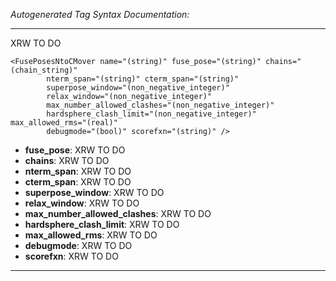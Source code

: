 _Autogenerated Tag Syntax Documentation:_

---
XRW TO DO

```
<FusePosesNtoCMover name="(string)" fuse_pose="(string)" chains="(chain_string)"
        nterm_span="(string)" cterm_span="(string)"
        superpose_window="(non_negative_integer)"
        relax_window="(non_negative_integer)"
        max_number_allowed_clashes="(non_negative_integer)"
        hardsphere_clash_limit="(non_negative_integer)" max_allowed_rms="(real)"
        debugmode="(bool)" scorefxn="(string)" />
```

-   **fuse_pose**: XRW TO DO
-   **chains**: XRW TO DO
-   **nterm_span**: XRW TO DO
-   **cterm_span**: XRW TO DO
-   **superpose_window**: XRW TO DO
-   **relax_window**: XRW TO DO
-   **max_number_allowed_clashes**: XRW TO DO
-   **hardsphere_clash_limit**: XRW TO DO
-   **max_allowed_rms**: XRW TO DO
-   **debugmode**: XRW TO DO
-   **scorefxn**: XRW TO DO

---
